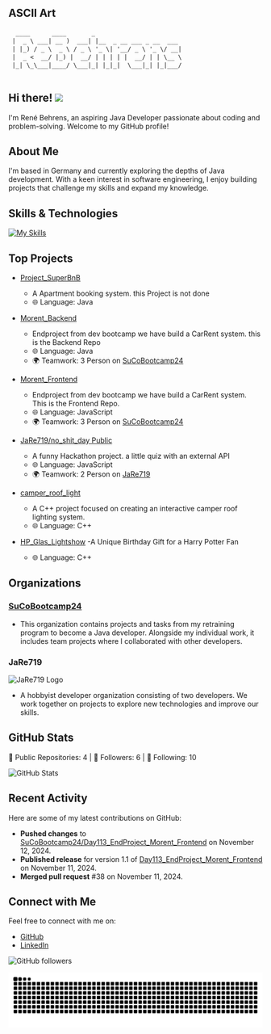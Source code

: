 ## ASCII Art

```
  ____      ____       _                        
 |  _ \ ___| __ )  ___| |__  _ __ ___ _ __  ___ 
 | |_) / _ \  _ \ / _ \ '_ \| '__/ _ \ '_ \/ __|
 |  _ <  __/ |_) |  __/ | | | | |  __/ | | \__ \
 |_| \_\___|____/ \___|_| |_|_|  \___|_| |_|___/
                                                
```

## Hi there! ![](https://user-images.githubusercontent.com/18350557/176309783-0785949b-9127-417c-8b55-ab5a4333674e.gif)

I'm René Behrens, an aspiring Java Developer passionate about coding and problem-solving. Welcome to my GitHub profile!

## About Me

I'm based in Germany and currently exploring the depths of Java development. With a keen interest in software engineering, I enjoy building projects that challenge my skills and expand my knowledge.

## Skills & Technologies

[![My Skills](https://skillicons.dev/icons?i=java,spring,maven,mysql,postgres,js,react,html,css,sass,vite,docker,git,idea,cpp,&perline=15)](https://skillicons.dev)

## Top Projects

- [Project_SuperBnB](https://github.com/SuCoBootcamp24/Day85_24_09_17_Project_SuperBnB)
  - A Apartment booking system. this Project is not done
  - 🌐 Language: Java

- [Morent_Backend](https://github.com/SuCoBootcamp24/Day113_EndProject_Morent_Backend)
  - Endproject from dev bootcamp we have build a CarRent system. this is the Backend Repo
  - 🌐 Language: Java
  - 🌍 Teamwork: 3 Person on [SuCoBootcamp24](https://github.com/SuCoBootcamp24)

- [Morent_Frontend](https://github.com/SuCoBootcamp24/Day113_EndProject_Morent_Frontend)
  - Endproject from dev bootcamp we have build a CarRent system. This is the Frontend Repo.
  -  🌐 Language: JavaScript
  - 🌍 Teamwork: 3 Person on [SuCoBootcamp24](https://github.com/SuCoBootcamp24)
 
- [JaRe719/no_shit_day Public](https://github.com/JaRe719/no_shit_day)
  - A funny Hackathon project. a little quiz with an external API
  - 🌐 Language: JavaScript
  - 🌍 Teamwork: 2 Person on [JaRe719](https://github.com/JaRe719)
 
- [camper_roof_light](https://github.com/ReBehrens/camper_roof_light)
  - A C++ project focused on creating an interactive camper roof lighting system.
  -  🌐 Language: C++ 

- [HP_Glas_Lightshow](https://github.com/ReBehrens/HP_Glas_Lightshow)
  -A Unique Birthday Gift for a Harry Potter Fan
  - 🌐 Language: C++

## Organizations

### [SuCoBootcamp24](https://github.com/SuCoBootcamp24)
- This organization contains projects and tasks from my retraining program to become a Java developer. Alongside my individual work, it includes team projects where I collaborated with other developers.

### JaRe719
<a src="https://github.com/JaRe719"><img src="https://avatars.githubusercontent.com/u/143851812?s=200&v=4" alt="JaRe719 Logo" width="100"/></a>
- A hobbyist developer organization consisting of two developers. We work together on projects to explore new technologies and improve our skills.


## GitHub Stats

🚀 Public Repositories: 4 | 👥 Followers: 6 | 👤 Following: 10

![GitHub Stats](https://github-readme-stats.vercel.app/api?username=ReBehrens&show_icons=true&hide_title=true&count_private=true&theme=radical)

## Recent Activity

Here are some of my latest contributions on GitHub:

- **Pushed changes** to [SuCoBootcamp24/Day113_EndProject_Morent_Frontend](https://github.com/SuCoBootcamp24/Day113_EndProject_Morent_Frontend) on November 12, 2024.
- **Published release** for version 1.1 of [Day113_EndProject_Morent_Frontend](https://github.com/SuCoBootcamp24/Day113_EndProject_Morent_Frontend/releases/tag/V1.1) on November 11, 2024.
- **Merged pull request** #38 on November 11, 2024.

## Connect with Me

Feel free to connect with me on:

- [GitHub](https://github.com/ReBehrens)  
- [LinkedIn](https://www.linkedin.com/in/rené-behrens-303a6a170/) 

![GitHub followers](https://img.shields.io/github/followers/ReBehrens?style=social)


<img src="https://raw.githubusercontent.com/ReBehrens/ReBehrens/output/snake.svg" alt="Snake animation" />

